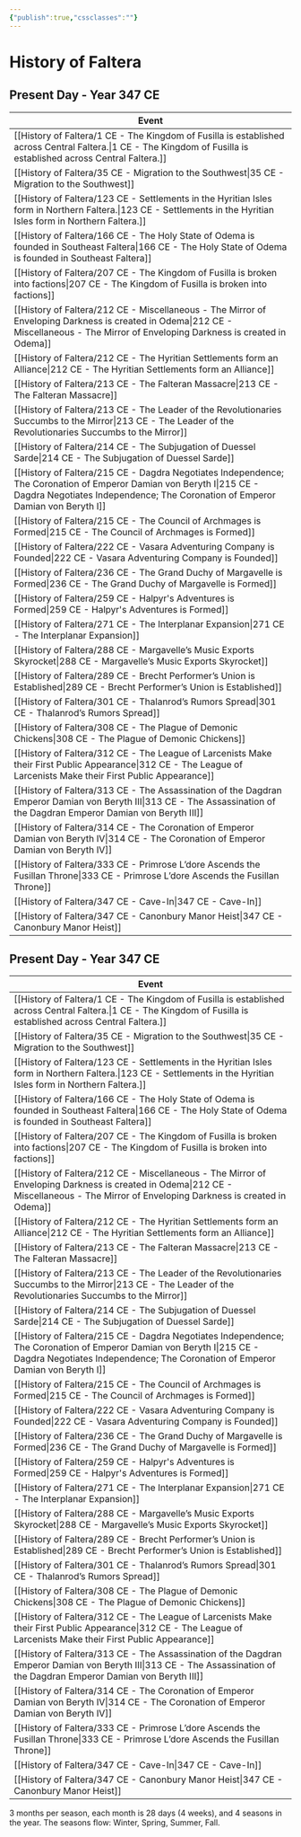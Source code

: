 ```yaml
---
{"publish":true,"cssclasses":""}
---
```



# History of Faltera
## Present Day - Year 347 CE 
|Event|
|---|
|[[History of Faltera/1 CE - The Kingdom of Fusilla is established across Central Faltera.\|1 CE - The Kingdom of Fusilla is established across Central Faltera.]]|
|[[History of Faltera/35 CE - Migration to the Southwest\|35 CE - Migration to the Southwest]]|
|[[History of Faltera/123 CE - Settlements in the Hyritian Isles form in Northern Faltera.\|123 CE - Settlements in the Hyritian Isles form in Northern Faltera.]]|
|[[History of Faltera/166 CE - The Holy State of Odema is founded in Southeast Faltera\|166 CE - The Holy State of Odema is founded in Southeast Faltera]]|
|[[History of Faltera/207 CE - The Kingdom of Fusilla is broken into factions\|207 CE - The Kingdom of Fusilla is broken into factions]]|
|[[History of Faltera/212 CE - Miscellaneous - The Mirror of Enveloping Darkness is created in Odema\|212 CE - Miscellaneous - The Mirror of Enveloping Darkness is created in Odema]]|
|[[History of Faltera/212 CE - The Hyritian Settlements form an Alliance\|212 CE - The Hyritian Settlements form an Alliance]]|
|[[History of Faltera/213 CE - The Falteran Massacre\|213 CE - The Falteran Massacre]]|
|[[History of Faltera/213 CE - The Leader of the Revolutionaries Succumbs to the Mirror\|213 CE - The Leader of the Revolutionaries Succumbs to the Mirror]]|
|[[History of Faltera/214 CE - The Subjugation of Duessel Sarde\|214 CE - The Subjugation of Duessel Sarde]]|
|[[History of Faltera/215 CE - Dagdra Negotiates Independence; The Coronation of Emperor Damian von Beryth I\|215 CE - Dagdra Negotiates Independence; The Coronation of Emperor Damian von Beryth I]]|
|[[History of Faltera/215 CE - The Council of Archmages is Formed\|215 CE - The Council of Archmages is Formed]]|
|[[History of Faltera/222 CE - Vasara Adventuring Company is Founded\|222 CE - Vasara Adventuring Company is Founded]]|
|[[History of Faltera/236 CE - The Grand Duchy of Margavelle is Formed\|236 CE - The Grand Duchy of Margavelle is Formed]]|
|[[History of Faltera/259 CE - Halpyr's Adventures is Formed\|259 CE - Halpyr's Adventures is Formed]]|
|[[History of Faltera/271 CE - The Interplanar Expansion\|271 CE - The Interplanar Expansion]]|
|[[History of Faltera/288 CE - Margavelle’s Music Exports Skyrocket\|288 CE - Margavelle’s Music Exports Skyrocket]]|
|[[History of Faltera/289 CE - Brecht Performer’s Union is Established\|289 CE - Brecht Performer’s Union is Established]]|
|[[History of Faltera/301 CE - Thalanrod’s Rumors Spread\|301 CE - Thalanrod’s Rumors Spread]]|
|[[History of Faltera/308 CE - The Plague of Demonic Chickens\|308 CE - The Plague of Demonic Chickens]]|
|[[History of Faltera/312 CE - The League of Larcenists Make their First Public Appearance\|312 CE - The League of Larcenists Make their First Public Appearance]]|
|[[History of Faltera/313 CE - The Assassination of the Dagdran Emperor Damian von Beryth III\|313 CE - The Assassination of the Dagdran Emperor Damian von Beryth III]]|
|[[History of Faltera/314 CE - The Coronation of Emperor Damian von Beryth IV\|314 CE - The Coronation of Emperor Damian von Beryth IV]]|
|[[History of Faltera/333 CE - Primrose L’dore Ascends the Fusillan Throne\|333 CE - Primrose L’dore Ascends the Fusillan Throne]]|
|[[History of Faltera/347 CE - Cave-In\|347 CE - Cave-In]]|
|[[History of Faltera/347 CE - Canonbury Manor Heist\|347 CE - Canonbury Manor Heist]]|

## Present Day - Year 347 CE

|Event|
|---|
|[[History of Faltera/1 CE - The Kingdom of Fusilla is established across Central Faltera.\|1 CE - The Kingdom of Fusilla is established across Central Faltera.]]|
|[[History of Faltera/35 CE - Migration to the Southwest\|35 CE - Migration to the Southwest]]|
|[[History of Faltera/123 CE - Settlements in the Hyritian Isles form in Northern Faltera.\|123 CE - Settlements in the Hyritian Isles form in Northern Faltera.]]|
|[[History of Faltera/166 CE - The Holy State of Odema is founded in Southeast Faltera\|166 CE - The Holy State of Odema is founded in Southeast Faltera]]|
|[[History of Faltera/207 CE - The Kingdom of Fusilla is broken into factions\|207 CE - The Kingdom of Fusilla is broken into factions]]|
|[[History of Faltera/212 CE - Miscellaneous - The Mirror of Enveloping Darkness is created in Odema\|212 CE - Miscellaneous - The Mirror of Enveloping Darkness is created in Odema]]|
|[[History of Faltera/212 CE - The Hyritian Settlements form an Alliance\|212 CE - The Hyritian Settlements form an Alliance]]|
|[[History of Faltera/213 CE - The Falteran Massacre\|213 CE - The Falteran Massacre]]|
|[[History of Faltera/213 CE - The Leader of the Revolutionaries Succumbs to the Mirror\|213 CE - The Leader of the Revolutionaries Succumbs to the Mirror]]|
|[[History of Faltera/214 CE - The Subjugation of Duessel Sarde\|214 CE - The Subjugation of Duessel Sarde]]|
|[[History of Faltera/215 CE - Dagdra Negotiates Independence; The Coronation of Emperor Damian von Beryth I\|215 CE - Dagdra Negotiates Independence; The Coronation of Emperor Damian von Beryth I]]|
|[[History of Faltera/215 CE - The Council of Archmages is Formed\|215 CE - The Council of Archmages is Formed]]|
|[[History of Faltera/222 CE - Vasara Adventuring Company is Founded\|222 CE - Vasara Adventuring Company is Founded]]|
|[[History of Faltera/236 CE - The Grand Duchy of Margavelle is Formed\|236 CE - The Grand Duchy of Margavelle is Formed]]|
|[[History of Faltera/259 CE - Halpyr's Adventures is Formed\|259 CE - Halpyr's Adventures is Formed]]|
|[[History of Faltera/271 CE - The Interplanar Expansion\|271 CE - The Interplanar Expansion]]|
|[[History of Faltera/288 CE - Margavelle’s Music Exports Skyrocket\|288 CE - Margavelle’s Music Exports Skyrocket]]|
|[[History of Faltera/289 CE - Brecht Performer’s Union is Established\|289 CE - Brecht Performer’s Union is Established]]|
|[[History of Faltera/301 CE - Thalanrod’s Rumors Spread\|301 CE - Thalanrod’s Rumors Spread]]|
|[[History of Faltera/308 CE - The Plague of Demonic Chickens\|308 CE - The Plague of Demonic Chickens]]|
|[[History of Faltera/312 CE - The League of Larcenists Make their First Public Appearance\|312 CE - The League of Larcenists Make their First Public Appearance]]|
|[[History of Faltera/313 CE - The Assassination of the Dagdran Emperor Damian von Beryth III\|313 CE - The Assassination of the Dagdran Emperor Damian von Beryth III]]|
|[[History of Faltera/314 CE - The Coronation of Emperor Damian von Beryth IV\|314 CE - The Coronation of Emperor Damian von Beryth IV]]|
|[[History of Faltera/333 CE - Primrose L’dore Ascends the Fusillan Throne\|333 CE - Primrose L’dore Ascends the Fusillan Throne]]|
|[[History of Faltera/347 CE - Cave-In\|347 CE - Cave-In]]|
|[[History of Faltera/347 CE - Canonbury Manor Heist\|347 CE - Canonbury Manor Heist]]|

3 months per season, each month is 28 days (4 weeks), and 4 seasons in the year. The seasons flow: Winter, Spring, Summer, Fall.
